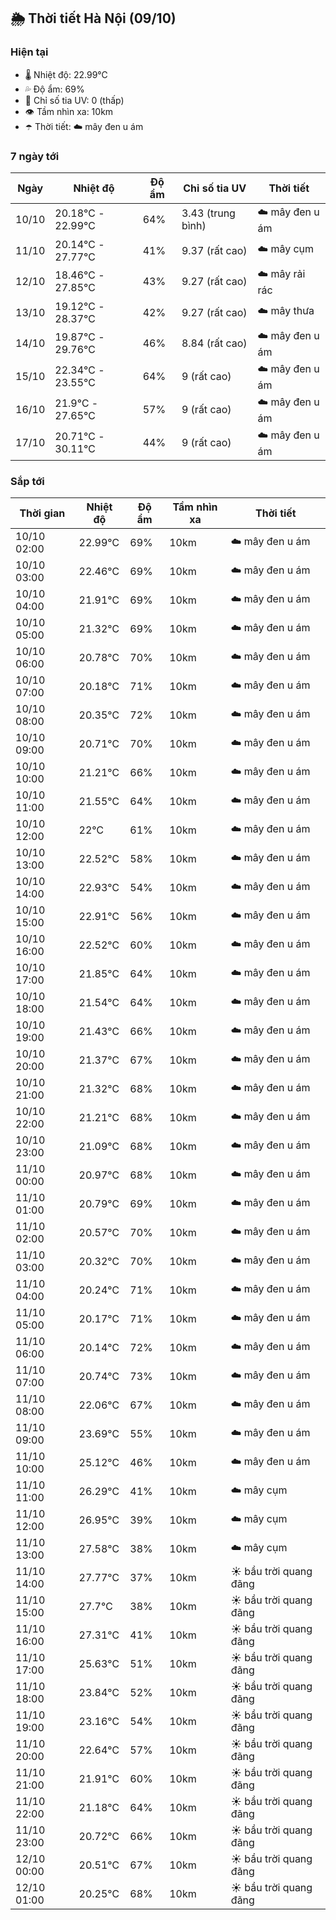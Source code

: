 ## 🌦️ Thời tiết Hà Nội (09/10)

### Hiện tại

- 🌡️ Nhiệt độ: 22.99℃
- 💦 Độ ẩm: 69%
- 🌟 Chỉ số tia UV: 0 (thấp)
- 👁️ Tầm nhìn xa: 10km
- ☂️ Thời tiết: ☁️ mây đen u ám

### 7 ngày tới

| Ngày | Nhiệt độ | Độ ẩm | Chỉ số tia UV | Thời tiết |
| --- | --- | --- | --- | --- |
| 10/10 | 20.18℃ - 22.99℃ | 64% | 3.43 (trung bình) | ☁️ mây đen u ám |
| 11/10 | 20.14℃ - 27.77℃ | 41% | 9.37 (rất cao) | ☁️ mây cụm |
| 12/10 | 18.46℃ - 27.85℃ | 43% | 9.27 (rất cao) | ☁️ mây rải rác |
| 13/10 | 19.12℃ - 28.37℃ | 42% | 9.27 (rất cao) | ☁️ mây thưa |
| 14/10 | 19.87℃ - 29.76℃ | 46% | 8.84 (rất cao) | ☁️ mây đen u ám |
| 15/10 | 22.34℃ - 23.55℃ | 64% | 9 (rất cao) | ☁️ mây đen u ám |
| 16/10 | 21.9℃ - 27.65℃ | 57% | 9 (rất cao) | ☁️ mây đen u ám |
| 17/10 | 20.71℃ - 30.11℃ | 44% | 9 (rất cao) | ☁️ mây đen u ám |

### Sắp tới

| Thời gian | Nhiệt độ | Độ ẩm | Tầm nhìn xa | Thời tiết |
| --- | --- | --- | --- | --- |
| 10/10 02:00 | 22.99℃ | 69% | 10km | ☁️ mây đen u ám |
| 10/10 03:00 | 22.46℃ | 69% | 10km | ☁️ mây đen u ám |
| 10/10 04:00 | 21.91℃ | 69% | 10km | ☁️ mây đen u ám |
| 10/10 05:00 | 21.32℃ | 69% | 10km | ☁️ mây đen u ám |
| 10/10 06:00 | 20.78℃ | 70% | 10km | ☁️ mây đen u ám |
| 10/10 07:00 | 20.18℃ | 71% | 10km | ☁️ mây đen u ám |
| 10/10 08:00 | 20.35℃ | 72% | 10km | ☁️ mây đen u ám |
| 10/10 09:00 | 20.71℃ | 70% | 10km | ☁️ mây đen u ám |
| 10/10 10:00 | 21.21℃ | 66% | 10km | ☁️ mây đen u ám |
| 10/10 11:00 | 21.55℃ | 64% | 10km | ☁️ mây đen u ám |
| 10/10 12:00 | 22℃ | 61% | 10km | ☁️ mây đen u ám |
| 10/10 13:00 | 22.52℃ | 58% | 10km | ☁️ mây đen u ám |
| 10/10 14:00 | 22.93℃ | 54% | 10km | ☁️ mây đen u ám |
| 10/10 15:00 | 22.91℃ | 56% | 10km | ☁️ mây đen u ám |
| 10/10 16:00 | 22.52℃ | 60% | 10km | ☁️ mây đen u ám |
| 10/10 17:00 | 21.85℃ | 64% | 10km | ☁️ mây đen u ám |
| 10/10 18:00 | 21.54℃ | 64% | 10km | ☁️ mây đen u ám |
| 10/10 19:00 | 21.43℃ | 66% | 10km | ☁️ mây đen u ám |
| 10/10 20:00 | 21.37℃ | 67% | 10km | ☁️ mây đen u ám |
| 10/10 21:00 | 21.32℃ | 68% | 10km | ☁️ mây đen u ám |
| 10/10 22:00 | 21.21℃ | 68% | 10km | ☁️ mây đen u ám |
| 10/10 23:00 | 21.09℃ | 68% | 10km | ☁️ mây đen u ám |
| 11/10 00:00 | 20.97℃ | 68% | 10km | ☁️ mây đen u ám |
| 11/10 01:00 | 20.79℃ | 69% | 10km | ☁️ mây đen u ám |
| 11/10 02:00 | 20.57℃ | 70% | 10km | ☁️ mây đen u ám |
| 11/10 03:00 | 20.32℃ | 70% | 10km | ☁️ mây đen u ám |
| 11/10 04:00 | 20.24℃ | 71% | 10km | ☁️ mây đen u ám |
| 11/10 05:00 | 20.17℃ | 71% | 10km | ☁️ mây đen u ám |
| 11/10 06:00 | 20.14℃ | 72% | 10km | ☁️ mây đen u ám |
| 11/10 07:00 | 20.74℃ | 73% | 10km | ☁️ mây đen u ám |
| 11/10 08:00 | 22.06℃ | 67% | 10km | ☁️ mây đen u ám |
| 11/10 09:00 | 23.69℃ | 55% | 10km | ☁️ mây đen u ám |
| 11/10 10:00 | 25.12℃ | 46% | 10km | ☁️ mây đen u ám |
| 11/10 11:00 | 26.29℃ | 41% | 10km | ☁️ mây cụm |
| 11/10 12:00 | 26.95℃ | 39% | 10km | ☁️ mây cụm |
| 11/10 13:00 | 27.58℃ | 38% | 10km | ☁️ mây cụm |
| 11/10 14:00 | 27.77℃ | 37% | 10km | ☀️ bầu trời quang đãng |
| 11/10 15:00 | 27.7℃ | 38% | 10km | ☀️ bầu trời quang đãng |
| 11/10 16:00 | 27.31℃ | 41% | 10km | ☀️ bầu trời quang đãng |
| 11/10 17:00 | 25.63℃ | 51% | 10km | ☀️ bầu trời quang đãng |
| 11/10 18:00 | 23.84℃ | 52% | 10km | ☀️ bầu trời quang đãng |
| 11/10 19:00 | 23.16℃ | 54% | 10km | ☀️ bầu trời quang đãng |
| 11/10 20:00 | 22.64℃ | 57% | 10km | ☀️ bầu trời quang đãng |
| 11/10 21:00 | 21.91℃ | 60% | 10km | ☀️ bầu trời quang đãng |
| 11/10 22:00 | 21.18℃ | 64% | 10km | ☀️ bầu trời quang đãng |
| 11/10 23:00 | 20.72℃ | 66% | 10km | ☀️ bầu trời quang đãng |
| 12/10 00:00 | 20.51℃ | 67% | 10km | ☀️ bầu trời quang đãng |
| 12/10 01:00 | 20.25℃ | 68% | 10km | ☀️ bầu trời quang đãng |
